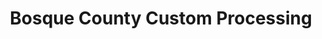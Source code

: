 ---
title: "Bosque County Custom Processing"
url: /clifton/bosque-county-custom-processing/
shop: Metzgerei
---